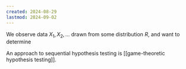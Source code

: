 ```yaml
---
created: 2024-08-29
lastmod: 2024-09-02
---
```


We observe data $X_1,X_2,\dots$ drawn from some distribution $R$, and want to determine 

An approach to sequential hypothesis testing is [[game-theoretic hypothesis testing]]. 
